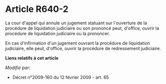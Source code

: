# Article R640-2

La cour d'appel qui annule un jugement statuant sur l'ouverture de la procédure de liquidation judiciaire ou son prononcé
peut, d'office, ouvrir la procédure de liquidation judiciaire ou la prononcer.

En cas d'infirmation d'un jugement ouvrant la procédure de liquidation judiciaire, elle peut, d'office, ouvrir la procédure
de redressement judiciaire.

**Liens relatifs à cet article**

_Modifié par_:

  - Décret n°2009-160 du 12 février 2009 - art. 65
